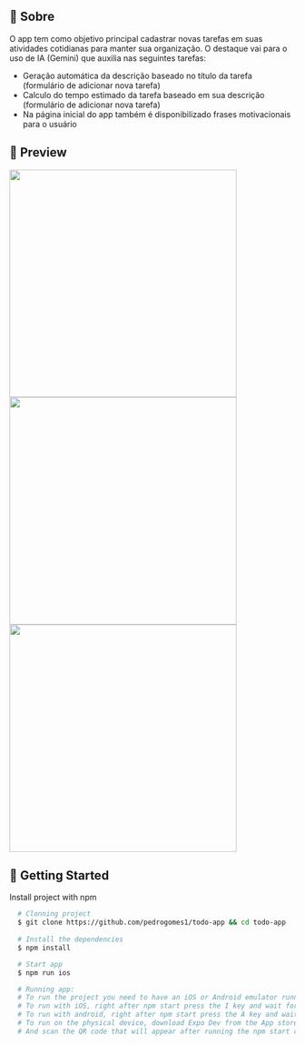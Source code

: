 ## :memo: Sobre
O app tem como objetivo principal cadastrar novas tarefas em suas atividades cotidianas para manter sua organização. O destaque vai para o uso de IA (Gemini) que auxilia nas seguintes tarefas:
- Geração automática da descrição baseado no título da tarefa (formulário de adicionar nova tarefa)
- Calculo do tempo estimado da tarefa baseado em sua descrição (formulário de adicionar nova tarefa)
- Na página inicial do app também é disponibilizado frases motivacionais para o usuário

## 🔎  Preview

<img src="https://github.com/user-attachments/assets/09015610-8274-45e4-88b4-4c8400094c46" maxWidth="500" height="400" />
<img src="https://github.com/user-attachments/assets/9f5c79b9-7457-4ab5-8bde-bb3d2d246787" maxWidth="500" height="400" />
<img src="https://github.com/user-attachments/assets/e54e7929-fee6-44df-aa15-7d7497eb3051" maxWidth="500" height="400" />

## :rocket: Getting Started 

Install project with npm

```bash 
  # Clonning project
  $ git clone https://github.com/pedrogomes1/todo-app && cd todo-app
  
  # Install the dependencies
  $ npm install

  # Start app
  $ npm run ios

  # Running app:
  # To run the project you need to have an iOS or Android emulator running.
  # To run with iOS, right after npm start press the I key and wait for expo to run the app inside the emulator
  # To run with android, right after npm start press the A key and wait for expo to run the app inside the emulator
  # To run on the physical device, download Expo Dev from the App store / Google play
  # And scan the QR code that will appear after running the npm start command
```
